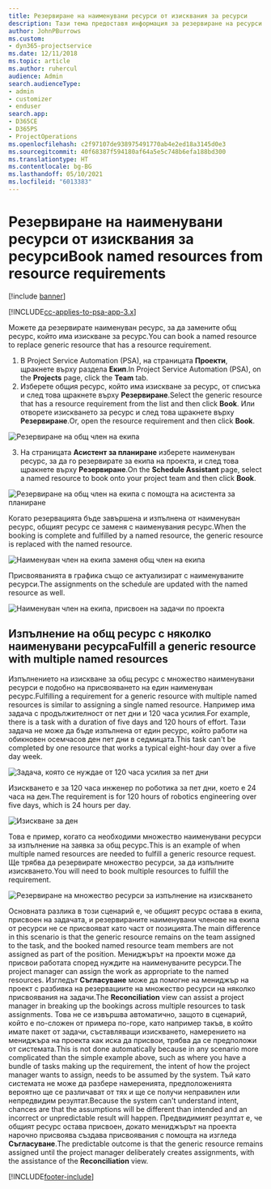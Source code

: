```yaml
---
title: Резервиране на наименувани ресурси от изисквания за ресурси
description: Тази тема предоставя информация за резервиране на ресурси за изискване за общ ресурс.
author: JohnPBurrows
ms.custom:
- dyn365-projectservice
ms.date: 12/11/2018
ms.topic: article
ms.author: ruhercul
audience: Admin
search.audienceType:
- admin
- customizer
- enduser
search.app:
- D365CE
- D365PS
- ProjectOperations
ms.openlocfilehash: c2f97107de938975491770ab4e2ed18a3145d0e3
ms.sourcegitcommit: 40f68387f594180af64a5e5c748b6efa188bd300
ms.translationtype: HT
ms.contentlocale: bg-BG
ms.lasthandoff: 05/10/2021
ms.locfileid: "6013383"
---
```

# <a name="book-named-resources-from-resource-requirements"></a><span data-ttu-id="de01c-103">Резервиране на наименувани ресурси от изисквания за ресурси</span><span class="sxs-lookup"><span data-stu-id="de01c-103">Book named resources from resource requirements</span></span>

[!include [banner](../includes/psa-now-project-operations.md)]

[!INCLUDE[cc-applies-to-psa-app-3.x](../includes/cc-applies-to-psa-app-3x.md)]

<span data-ttu-id="de01c-104">Можете да резервирате наименуван ресурс, за да замените общ ресурс, който има изискване за ресурс.</span><span class="sxs-lookup"><span data-stu-id="de01c-104">You can book a named resource to replace generic resource that has a resource requirement.</span></span>

1. <span data-ttu-id="de01c-105">В Project Service Automation (PSA), на страницата **Проекти**, щракнете върху раздела **Екип**.</span><span class="sxs-lookup"><span data-stu-id="de01c-105">In Project Service Automation (PSA), on the **Projects** page, click the **Team** tab.</span></span>
2. <span data-ttu-id="de01c-106">Изберете общия ресурс, който има изискване за ресурс, от списъка и след това щракнете върху **Резервиране**.</span><span class="sxs-lookup"><span data-stu-id="de01c-106">Select the generic resource that has a resource requirement from the list and then click **Book**.</span></span> <span data-ttu-id="de01c-107">Или отворете изискването за ресурс и след това щракнете върху **Резервиране**.</span><span class="sxs-lookup"><span data-stu-id="de01c-107">Or, open the resource requirement and then click **Book**.</span></span>


![Резервиране на общ член на екипа](media/RM-how-to-14.png)


3. <span data-ttu-id="de01c-109">На страницата **Асистент за планиране** изберете наименуван ресурс, за да го резервирате за екипа на проекта, и след това щракнете върху **Резервиране**.</span><span class="sxs-lookup"><span data-stu-id="de01c-109">On the **Schedule Assistant** page, select a named resource to book onto your project team and then click **Book**.</span></span>

![Резервиране на общ член на екипа с помощта на асистента за планиране](media/RM-how-to-15.png)

<span data-ttu-id="de01c-111">Когато резервацията бъде завършена и изпълнена от наименуван ресурс, общият ресурс се заменя с наименувания ресурс.</span><span class="sxs-lookup"><span data-stu-id="de01c-111">When the booking is complete and fulfilled by a named resource, the generic resource is replaced with the named resource.</span></span>

![Наименуван член на екипа заменя общ член на екипа](media/RM-how-to-16.png)

<span data-ttu-id="de01c-113">Присвояванията в графика също се актуализират с наименуваните ресурси.</span><span class="sxs-lookup"><span data-stu-id="de01c-113">The assignments on the schedule are updated with the named resource as well.</span></span>

![Наименуван член на екипа, присвоен на задачи по проекта](media/RM-how-to-17.png)

## <a name="fulfill-a-generic-resource-with-multiple-named-resources"></a><span data-ttu-id="de01c-115">Изпълнение на общ ресурс с няколко наименувани ресурса</span><span class="sxs-lookup"><span data-stu-id="de01c-115">Fulfill a generic resource with multiple named resources</span></span>
<span data-ttu-id="de01c-116">Изпълнението на изискване за общ ресурс с множество наименувани ресурси е подобно на присвояването на един наименуван ресурс.</span><span class="sxs-lookup"><span data-stu-id="de01c-116">Fulfilling a requirement for a generic resource with multiple named resources is similar to assigning a single named resource.</span></span> <span data-ttu-id="de01c-117">Например има задача с продължителност от пет дни и 120 часа усилия.</span><span class="sxs-lookup"><span data-stu-id="de01c-117">For example, there is a task with a duration of five days and 120 hours of effort.</span></span> <span data-ttu-id="de01c-118">Тази задача не може да бъде изпълнена от един ресурс, който работи на обикновен осемчасов ден пет дни в седмицата.</span><span class="sxs-lookup"><span data-stu-id="de01c-118">This task can't be completed by one resource that works a typical eight-hour day over a five day week.</span></span> 

![Задача, която се нуждае от 120 часа усилия за пет дни](media/RM-how-to-21.png)

<span data-ttu-id="de01c-120">Изискването е за 120 часа инженер по роботика за пет дни, което е 24 часа на ден.</span><span class="sxs-lookup"><span data-stu-id="de01c-120">The requirement is for 120 hours of robotics engineering over five days, which is 24 hours per day.</span></span>

![Изискване за ден](media/RM-how-to-22.png)

<span data-ttu-id="de01c-122">Това е пример, когато са необходими множество наименувани ресурси за изпълнение на заявка за общ ресурс.</span><span class="sxs-lookup"><span data-stu-id="de01c-122">This is an example of when multiple named resources are needed to fulfill a generic resource request.</span></span> <span data-ttu-id="de01c-123">Ще трябва да резервирате множество ресурси, за да изпълните изискването.</span><span class="sxs-lookup"><span data-stu-id="de01c-123">You will need to book multiple resources to fulfill the requirement.</span></span>

![Резервиране на множество ресурси за изпълнение на изискването](media/RM-how-to-23.png)

<span data-ttu-id="de01c-125">Основната разлика в този сценарий е, че общият ресурс остава в екипа, присвоен на задачата, и резервираните наименувани членове на екипа от ресурси не се присвояват като част от позицията.</span><span class="sxs-lookup"><span data-stu-id="de01c-125">The main difference in this scenario is that the generic resource remains on the team assigned to the task, and the booked named resource team members are not assigned as part of the position.</span></span> <span data-ttu-id="de01c-126">Мениджърът на проекти може да присвои работата според нуждите на наименуваните ресурси.</span><span class="sxs-lookup"><span data-stu-id="de01c-126">The project manager can assign the work as appropriate to the named resources.</span></span> <span data-ttu-id="de01c-127">Изгледът **Съгласуване** може да помогне на мениджър на проект с разбивка на резервациите на множество ресурси на няколко присвоявания на задачи.</span><span class="sxs-lookup"><span data-stu-id="de01c-127">The **Reconciliation** view can assist a project manager in breaking up the bookings across multiple resources to task assignments.</span></span> <span data-ttu-id="de01c-128">Това не се извършва автоматично, защото в сценарий, който е по-сложен от примера по-горе, като например такъв, в който имате пакет от задачи, съставляващи изискването, намерението на мениджъра на проекта как иска да присвои, трябва да се предположи от системата.</span><span class="sxs-lookup"><span data-stu-id="de01c-128">This is not done automatically because in any scenario more complicated than the simple example above, such as where you have a bundle of tasks making up the requirement, the intent of how the project manager wants to assign, needs to be assumed by the system.</span></span> <span data-ttu-id="de01c-129">Тъй като системата не може да разбере намеренията, предположенията вероятно ще се различават от тях и ще се получи неправилен или непредвидим резултат.</span><span class="sxs-lookup"><span data-stu-id="de01c-129">Because the system can't understand intent, chances are that the assumptions will be different than intended and an incorrect or unpredictable result will happen.</span></span> <span data-ttu-id="de01c-130">Предвидимият резултат е, че общият ресурс остава присвоен, докато мениджърът на проекта нарочно присвоява създава присвоявания с помощта на изгледа **Съгласуване**.</span><span class="sxs-lookup"><span data-stu-id="de01c-130">The predictable outcome is that the generic resource remains assigned until the project manager deliberately creates assignments, with the assistance of the **Reconciliation** view.</span></span>




[!INCLUDE[footer-include](../includes/footer-banner.md)]